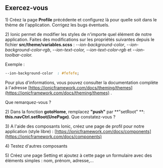 ## Exercez-vous

1\) Créez la page **Profile** précédente et configurez là pour quelle soit dans le thème de l'application. Corrigez les bugs éventuels.

2\) Ionic permet de modifier les styles de n'importe quel élément de notre application. Faites des modifications sur les propriétés suivantes depuis le fichier **src/theme/variables.scss** : _--ion-background-color_, _--ion-background-color-rgb_, _--ion-text-color, --ion-text-color-rgb_ et _--ion-toolbar-color._ 

Exemple : 

```css
--ion-background-color	: #fefefe;
```

Pour plus d'informations, vous pouvez consulter la documentation complète à l'adresse [https://ionicframework.com/docs/theming/themes](https://ionicframework.com/docs/theming/themes) .

Que remarquez-vous ?

2\) Dans la fonction **gotoHome**, remplacez **"push"** par **"setRoot" **: **this.navCtrl.setRoot\(UnePage\)**. Que constatez-vous ?

3\) A l'aide des composants Ionic, créez une page de profil pour notre application \(style libre\) : [https://ionicframework.com/docs/components](https://ionicframework.com/docs/components)

4\) Testez d'autres composants

5\) Créez une page Setting et ajoutez à cette page un formulaire avec des éléments simples : nom, prénom, adresse,...

